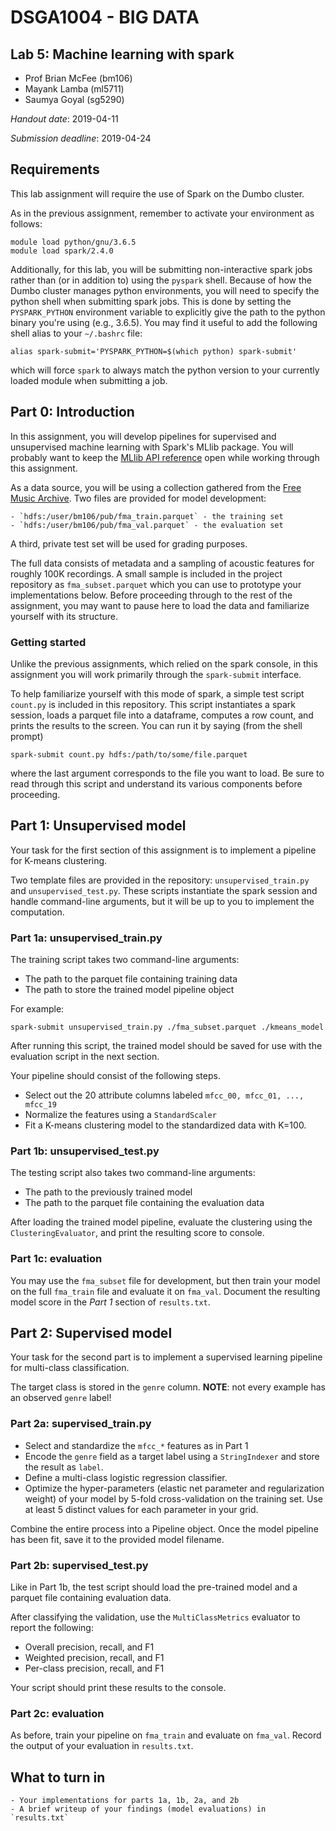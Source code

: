 # DSGA1004 - BIG DATA
## Lab 5: Machine learning with spark
- Prof Brian McFee (bm106)
- Mayank Lamba (ml5711)
- Saumya Goyal (sg5290)

*Handout date*: 2019-04-11

*Submission deadline*: 2019-04-24


## Requirements

This lab assignment will require the use of Spark on the Dumbo cluster.

As in the previous assignment, remember to activate your environment as follows:
```
module load python/gnu/3.6.5
module load spark/2.4.0
```

Additionally, for this lab, you will be submitting non-interactive spark jobs rather than (or in addition to)
using the `pyspark` shell.  Because of how the Dumbo cluster manages python environments, you will need to
specify the python shell when submitting spark jobs.  This is done by setting the `PYSPARK_PYTHON` environment
variable to explicitly give the path to the python binary you're using (e.g., 3.6.5).  You may find it useful to
add the following shell alias to your `~/.bashrc` file:
```
alias spark-submit='PYSPARK_PYTHON=$(which python) spark-submit'
```
which will force `spark` to always match the python version to your currently loaded module when submitting a job.

## Part 0: Introduction

In this assignment, you will develop pipelines for supervised and unsupervised machine learning with Spark's MLlib package.
You will probably want to keep the [MLlib API reference](https://spark.apache.org/docs/latest/ml-guide.html) open while working through this assignment.

As a data source, you will be using a collection gathered from the [Free Music Archive](https://freemusicarchive.org).
Two files are provided for model development:

    - `hdfs:/user/bm106/pub/fma_train.parquet` - the training set
    - `hdfs:/user/bm106/pub/fma_val.parquet` - the evaluation set

A third, private test set will be used for grading purposes.

The full data consists of metadata and a sampling of acoustic features for roughly 100K recordings.
A small sample is included in the project repository as `fma_subset.parquet` which you can use to prototype your implementations below.
Before proceeding through to the rest of the assignment, you may want to pause here to load the data and familiarize yourself with its structure.

### Getting started

Unlike the previous assignments, which relied on the spark console, in this assignment you will work primarily through the `spark-submit` interface.

To help familiarize yourself with this mode of spark, a simple test script `count.py` is included in this repository.  This script instantiates a spark session, loads a parquet
file into a dataframe, computes a row count, and prints the results to the screen.
You can run it by saying (from the shell prompt)

```
spark-submit count.py hdfs:/path/to/some/file.parquet
```
where the last argument corresponds to the file you want to load.  Be sure to read through this script and understand its various components before proceeding.


## Part 1: Unsupervised model

Your task for the first section of this assignment is to implement a pipeline for K-means clustering.

Two template files are provided in the repository: `unsupervised_train.py` and `unsupervised_test.py`.  These scripts instantiate the spark session and handle command-line
arguments, but it will be up to you to implement the computation.

### Part 1a: unsupervised_train.py

The training script takes two command-line arguments:

- The path to the parquet file containing training data
- The path to store the trained model pipeline object

For example:
```
spark-submit unsupervised_train.py ./fma_subset.parquet ./kmeans_model
```
After running this script, the trained model should be saved for use with the evaluation script in the next section.


Your pipeline should consist of the following steps.

- Select out the 20 attribute columns labeled `mfcc_00, mfcc_01, ..., mfcc_19`
- Normalize the features using a `StandardScaler`
- Fit a K-means clustering model to the standardized data with K=100.


### Part 1b: unsupervised_test.py

The testing script also takes two command-line arguments:

- The path to the previously trained model
- The path to the parquet file containing the evaluation data

After loading the trained model pipeline, evaluate the clustering using the `ClusteringEvaluator`, and print the resulting score to console.


### Part 1c: evaluation

You may use the `fma_subset` file for development, but then train your model on the
full `fma_train` file and evaluate it on `fma_val`.  Document the resulting model
score in the *Part 1* section of `results.txt`.


## Part 2: Supervised model

Your task for the second part is to implement a supervised learning pipeline for
multi-class classification.

The target class is stored in the `genre` column.  **NOTE**: not every example has
an observed `genre` label!

### Part 2a: supervised_train.py

- Select and standardize the `mfcc_*` features as in Part 1
- Encode the `genre` field as a target label using a `StringIndexer` and store the
  result as `label`.
- Define a multi-class logistic regression classifier.
- Optimize the hyper-parameters (elastic net parameter and regularization weight) of your model by 5-fold cross-validation on the training set.  Use at least 5 distinct values for each parameter in your grid.

Combine the entire process into a Pipeline object.
Once the model pipeline has been fit, save it to the provided model filename.


### Part 2b: supervised_test.py

Like in Part 1b, the test script should load the pre-trained model and a parquet
file containing evaluation data.

After classifying the validation, use the `MultiClassMetrics` evaluator to report
the following:

- Overall precision, recall, and F1
- Weighted precision, recall, and F1
- Per-class precision, recall, and F1

Your script should print these results to the console.

### Part 2c: evaluation

As before, train your pipeline on `fma_train` and evaluate on `fma_val`.  Record the
output of your evaluation in `results.txt`.


## What to turn in

    - Your implementations for parts 1a, 1b, 2a, and 2b
    - A brief writeup of your findings (model evaluations) in `results.txt`

